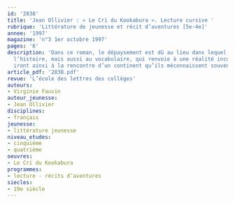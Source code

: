 ```yaml
---
id: '2838'
title: 'Jean Ollivier : « Le Cri du Kookabura ». Lecture cursive '
rubrique: 'Littérature de jeunesse et récit d’aventures [5e-4e]'
annee: '1997'
magazine: 'n°3 1er octobre 1997'
pages: '6'
description: 'Dans ce roman, le dépaysement est dû au lieu dans lequel se déroule
  l’histoire, mais aussi au vocabulaire, qui renvoie à une réalité inconnue. Les élèves
  iront ainsi à la rencontre d’un continent qu’ils méconnaissent souvent : l’Australie.'
article_pdf: '2838.pdf'
revue: 'L’école des lettres des collèges'
auteurs:
- Virginie Fauvin
auteur_jeunesse:
- Jean Ollivier
disciplines:
- français
jeunesse:
- littérature jeunesse
niveau_etudes:
- cinquième
- quatrième
oeuvres:
- Le Cri du Kookabura
programmes:
- lecture - récits d’aventures
siecles:
- 19e siècle
---
```

